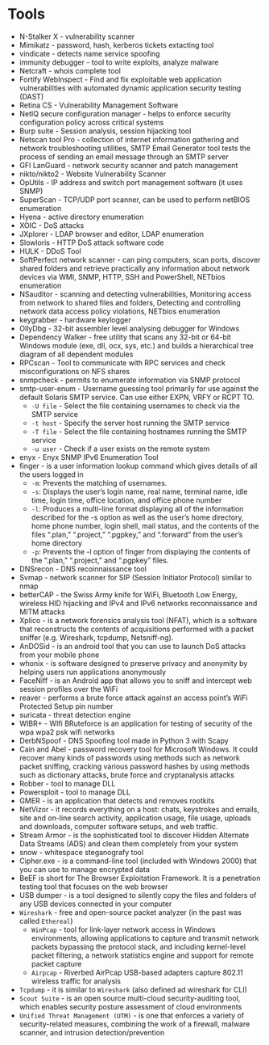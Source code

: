 # Tools

- N-Stalker X - vulnerability scanner
- Mimikatz - password, hash, kerberos tickets extacting tool
- vindicate - detects name service spoofing
- immunity debugger - tool to write exploits, analyze malware
- Netcraft - whois complete tool
- Fortify WebInspect - Find and fix exploitable web application vulnerabilities with automated dynamic application security testing (DAST)
- Retina CS - Vulnerability Management Software
- NetIQ secure configuration manager - helps to enforce security configuration policy across critical systems
- Burp suite - Session analysis, session hijacking tool
- Netscan tool Pro - collection of internet information gathering and network troubleshooting utilities, SMTP Email Generator tool tests the process of sending an email message through an SMTP server 
- GFI LanGuard - network security scanner and patch management
- nikto/nikto2 - Website Vulnerability Scanner
- OpUtils - IP address and switch port management software (it uses SNMP)
- SuperScan - TCP/UDP port scanner, can be used to perform netBIOS enumeration
- Hyena - active directory enumeration
- XOIC - DoS attacks
- JXplorer - LDAP browser and editor, LDAP enumeration
- Slowloris - HTTP DoS attack software code
- HULK - DDoS Tool
- SoftPerfect network scanner - can ping computers, scan ports, discover shared folders and retrieve practically any information about network devices via WMI, SNMP, HTTP, SSH and PowerShell, NETbios enumeration
- NSauditor - scanning and detecting vulnerabilities, Monitoring access from network to shared files and folders, Detecting and controlling network data access policy violations, NETbios enumeration
- keygrabber - hardware keylogger
- OllyDbg - 32-bit assembler level analysing debugger for Windows
- Dependency Walker - free utility that scans any 32-bit or 64-bit Windows module (exe, dll, ocx, sys, etc.) and builds a hierarchical tree diagram of all dependent modules
- RPCscan - Tool to communicate with RPC services and check misconfigurations on NFS shares
- snmpcheck - permits to enumerate information via SNMP protocol
- smtp-user-enum - Username guessing tool primarily for use against the default Solaris SMTP service. Can use either EXPN, VRFY or RCPT TO.
    - `-U file` - Select the file containing usernames to check via the SMTP service
    - `-t host` - Specify the server host running the SMTP service
    - `-T file` - Select the file containing hostnames running the SMTP service
    - `-u user` - Check if a user exists on the remote system
- enyx - Enyx SNMP IPv6 Enumeration Tool
- finger - is a user information lookup command which gives details of all the users logged in
    - `-m`: Prevents the matching of usernames.
    - `-s`: Displays the user’s login name, real name, terminal name, idle time, login time, office location, and office phone number
    - `-l`: Produces a multi-line format displaying all of the information described for the -s option as well as the user’s home directory, home phone number, login shell, mail status, and the contents of the files “.plan,” “.project,” “.pgpkey,” and “.forward” from the user’s home directory
    - `-p`: Prevents the -l option of finger from displaying the contents of the “.plan,” “.project,” and “.pgpkey” files.
- DNSrecon - DNS recoinnaissance tool
- Svmap - network scanner for SIP (Session Initiator Protocol) similar to nmap
- betterCAP - the Swiss Army knife for WiFi, Bluetooth Low Energy, wireless HID hijacking and IPv4 and IPv6 networks reconnaissance and MITM attacks
- Xplico - is a network forensics analysis tool (NFAT), which is a software that reconstructs the contents of acquisitions performed with a packet sniffer (e.g. Wireshark, tcpdump, Netsniff-ng). 
- AnDOSid - is an android tool that you can use to launch DoS attacks from your mobile phone
- whonix - is software designed to preserve privacy and anonymity by helping users run applications anonymously
- FaceNiff - is an Android app that allows you to sniff and intercept web session profiles over the WiFi
- reaver - performs a brute force attack against an access point’s WiFi Protected Setup pin number
- suricata - threat detection engine
- WIBR+ - WIfi BRuteforce is an application for testing of security of the wpa wpa2 psk wifi networks
- DerbNSpoof - DNS Spoofing tool made in Python 3 with Scapy
- Cain and Abel - password recovery tool for Microsoft Windows. It could recover many kinds of passwords using methods such as network packet sniffing, cracking various password hashes by using methods such as dictionary attacks, brute force and cryptanalysis attacks
- Robber - tool to manage DLL
- Powersploit - tool to manage DLL 
- GMER - is an application that detects and removes rootkits
- NetVizor - it records everything on a host: chats, keystrokes and emails, site and on-line search activity, application usage, file usage, uploads and downloads, computer software setups, and web traffic.
- Stream Armor - is the sophisticated tool to discover Hidden Alternate Data Streams (ADS) and clean them completely from your system
- snow - whitespace steganografy tool
- Cipher.exe - is a command-line tool (included with Windows 2000) that you can use to manage encrypted data
- BeEF is short for The Browser Exploitation Framework. It is a penetration testing tool that focuses on the web browser
- USB dumper - is a tool designed to silently copy the files and folders of any USB devices connected in your computer
- `Wireshark` - free and open-source packet analyzer (in the past was called `Ethereal`)
    - `WinPcap` - tool for link-layer network access in Windows environments, allowing applications to capture and transmit network packets bypassing the protocol stack, and including kernel-level packet filtering, a network statistics engine and support for remote packet capture
    - `Airpcap` - Riverbed AirPcap USB-based adapters capture 802.11 wireless traffic for analysis
- `Tcpdump` - it is similar to `Wireshark` (also defined ad wireshark for CLI)
- `Scout Suite` - is an open source multi-cloud security-auditing tool, which enables security posture assessment of cloud environments
- `Unified Threat Management (UTM)` - is one that enforces a variety of security-related measures, combining the work of a firewall, malware scanner, and intrusion detection/prevention
